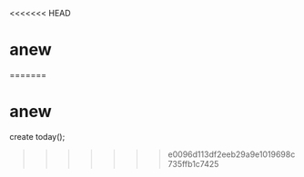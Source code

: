 <<<<<<< HEAD
# anew
=======
# anew

create today();
>>>>>>> e0096d113df2eeb29a9e1019698c735ffb1c7425
